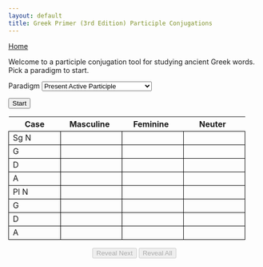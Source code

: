 ```yaml
---
layout: default 
title: Greek Primer (3rd Edition) Participle Conjugations
---
```


<script type="text/javascript" charset="UTF-8" src="./participles.js"></script>

<style>
    #conjugation-wrapper .variable-heading {
        min-width: 100px;
        padding-right: 15px;
    }

    #conjugation-wrapper table td {
        min-width: 80px;
        padding-right: 15px;
    }

    table td {
      border: 1px solid black;
    }

    .centered-text .answer {
      text-align: center;
      vertical-align: middle;
    }

    .hidden {
        display: none;
    }

    .controls {
        width: 35%;
        margin-top: 15px;
        margin-left: auto;
        margin-right: auto;
        text-align: center;
    }
</style>

<a href="/greek/">Home</a>

<p>Welcome to a participle conjugation tool for studying ancient Greek words. Pick a paradigm to start.</p>

<label>Paradigm</label>
<select id="typeSelect">
    <option value="p-a-p">Present Active Participle</option>
    <option value="p-mp-p">Present Middle/Passive Participle</option>
    <option value="aorist-a-p">Aorist Active Participle</option>
    <option value="aorist-m-p">Aorist Middle Participle</option>
    <option value="aorist-p-p">Aorist Passive Participle</option>
    <option value="pf-a-p">Perfect Active Participle</option>
    <option value="pf-mp-p">Perfect Middle/Passive Participle</option>
    <option value="chart">Chart to Construct Endings</option>
</select>

<button id="start">Start</button>
<div id="conjugation-wrapper" class="active-table">
    <table>
        <tr><th>Case</th><th class="variable-heading">Masculine</th><th class="variable-heading">Feminine</th><th class="variable-heading">Neuter</th></tr>
        <tr>
          <td>Sg N</td>
          <td class="col1"><span class="answer"></span></td>
          <td class="col2"><span class="answer"></span></td>
          <td><span class="answer"></span></td>
        </tr>
        <tr>
          <td>G</td>
          <td class="col1"><span class="answer"></span></td>
          <td class="col2"><span class="answer"></span></td>
          <td><span class="answer"></span></td>
        </tr>
        <tr>
          <td>D</td>
          <td class="col1"><span class="answer"></span></td>
          <td class="col2"><span class="answer"></span></td>
          <td><span class="answer"></span></td>
        </tr>
        <tr>
          <td>A</td>
          <td class="col1"><span class="answer"></span></td>
          <td class="col2"><span class="answer"></span></td>
          <td><span class="answer"></span></td>
        </tr>
        <tr>
          <td>Pl N</td>
          <td class="col1"><span class="answer"></span></td>
          <td class="col2"><span class="answer"></span></td>
          <td><span class="answer"></span></td>
        </tr>
        <tr>
          <td>G</td>
          <td class="col1"><span class="answer"></span></td>
          <td class="col2"><span class="answer"></span></td>
          <td><span class="answer"></span></td>
        </tr>
        <tr>
          <td>D</td>
          <td class="col1"><span class="answer"></span></td>
          <td class="col2"><span class="answer"></span></td>
          <td><span class="answer"></span></td>
        </tr>
        <tr>
          <td>A</td>
          <td class="col1"><span class="answer"></span></td>
          <td class="col2"><span class="answer"></span></td>
          <td><span class="answer"></span></td>
        </tr>
    </table>
</div>
<div id="chart-wrapper" class="hidden centered-text">
    <table>
      <tr><th>Paradigm</th><th colspan="3">Ending Constructions</th></tr>
      <tr><th></th><th>Masculine</th><th>Feminine</th><th>Neuter</th></tr>
      <tr><td>Present Active</td><td><span class="answer">ων, οντ + 3rd</span></td><td><span class="answer">ουσ + 1st mixed</span></td><td><span class="answer">ον, οντ + 3rd</span></td></tr>
      <tr><td>Present Middle/Passive</td><td colspan="3"><span class="answer">ομεν + 2nd/1st Eta/2nd</span></td></tr>
      <tr><td>Aorist Active</td><td><span class="answer">σας, σαντ + 3rd</span></td><td><span class="answer">σασ + 1st mixed</span></td><td><span class="answer">σαν, σαντ + 3rd</span></td></tr>
      <tr><td>Aorist Middle</td><td colspan="3"><span class="answer">σαμεν + 2nd/1st Eta/2nd</span></td></tr>
      <tr><td>Aorist Passive</td><td><span class="answer">θεις, θεντ + 3rd</span></td><td><span class="answer">θεις + 1st mixed</span></td><td><span class="answer">θεν, θεντ + 3rd</span></td></tr>
      <tr><td>Perfect Active</td><td><span class="answer">κως, κοτ + 3rd</span></td><td><span class="answer">κυι + 1st Alpha</span></td><td><span class="answer">κον, κοτ + 3rd</span></td></tr>
      <tr><td>Perfect Middle/Passive</td><td colspan="3"><span class="answer">μεν + 2nd/1st Eta/2nd</span></td></tr>
    </table>
</div>
<div class="controls">
    <button id="reveal-next" disabled="disabled">Reveal Next</button>
    <button id="reveal-all" disabled="disabled">Reveal All</button>
</div>
